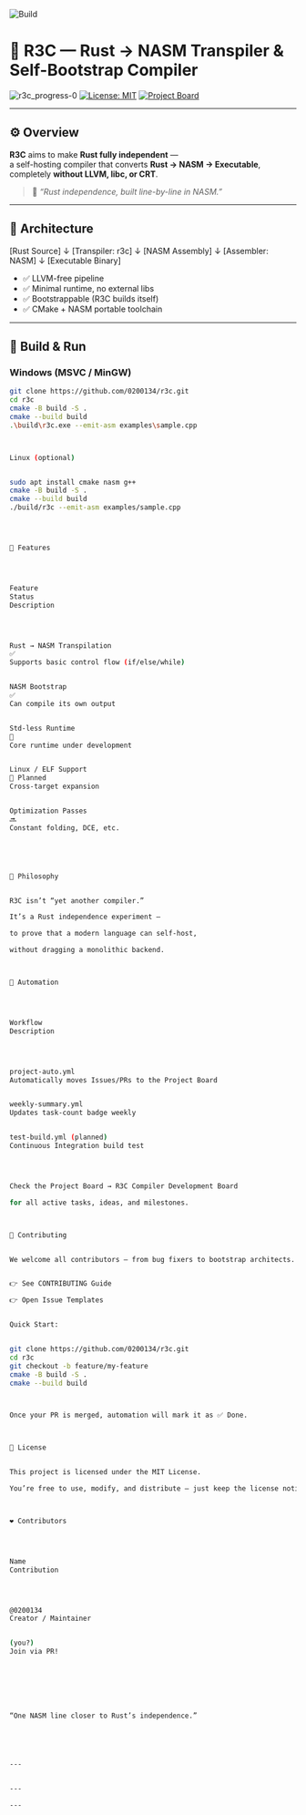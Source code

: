 ![Build](https://github.com/0200134/r3c/actions/workflows/build.yml/badge.svg)
# 🦀 R3C — Rust → NASM Transpiler & Self-Bootstrap Compiler

![r3c_progress-0](https://img.shields.io/badge/Tasks_Completed-0-brightgreen)
[![License: MIT](https://img.shields.io/badge/license-MIT-blue.svg)](LICENSE)
[![Project Board](https://img.shields.io/badge/Project_Board-Active-success.svg)](https://github.com/0200134/r3c/projects/1)

---

## ⚙️ Overview

**R3C** aims to make **Rust fully independent** —  
a self-hosting compiler that converts **Rust → NASM → Executable**,  
completely **without LLVM, libc, or CRT**.

> 🔧 *“Rust independence, built line-by-line in NASM.”*

---

## 🧱 Architecture




[Rust Source]
↓
[Transpiler: r3c]
↓
[NASM Assembly]
↓
[Assembler: NASM]
↓
[Executable Binary]



- ✅  LLVM-free pipeline  
- ✅  Minimal runtime, no external libs  
- ✅  Bootstrappable (R3C builds itself)  
- ✅  CMake + NASM portable toolchain  

---

## 🚀 Build & Run

### Windows (MSVC / MinGW)
```bash
git clone https://github.com/0200134/r3c.git
cd r3c
cmake -B build -S .
cmake --build build
.\build\r3c.exe --emit-asm examples\sample.cpp



Linux (optional)


sudo apt install cmake nasm g++
cmake -B build -S .
cmake --build build
./build/r3c --emit-asm examples/sample.cpp




🧩 Features




Feature
Status
Description




Rust → NASM Transpilation
✅
Supports basic control flow (if/else/while)


NASM Bootstrap
✅
Can compile its own output


Std-less Runtime
🚧
Core runtime under development


Linux / ELF Support
🧠 Planned
Cross-target expansion


Optimization Passes
🔜
Constant folding, DCE, etc.





🧠 Philosophy


R3C isn’t “yet another compiler.”

It’s a Rust independence experiment —

to prove that a modern language can self-host,

without dragging a monolithic backend.



🤖 Automation




Workflow
Description




project-auto.yml
Automatically moves Issues/PRs to the Project Board


weekly-summary.yml
Updates task-count badge weekly


test-build.yml (planned)
Continuous Integration build test




Check the Project Board → R3C Compiler Development Board

for all active tasks, ideas, and milestones.



🤝 Contributing


We welcome all contributors — from bug fixers to bootstrap architects.


👉 See CONTRIBUTING Guide

👉 Open Issue Templates


Quick Start:


git clone https://github.com/0200134/r3c.git
cd r3c
git checkout -b feature/my-feature
cmake -B build -S .
cmake --build build



Once your PR is merged, automation will mark it as ✅ Done.



🧾 License


This project is licensed under the MIT License.

You’re free to use, modify, and distribute — just keep the license notice.



❤️ Contributors




Name
Contribution




@0200134
Creator / Maintainer


(you?)
Join via PR!







“One NASM line closer to Rust’s independence.”





---


---

---



